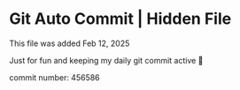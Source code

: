 # Git Auto Commit | Hidden File

This file was added Feb 12, 2025

Just for fun and keeping my daily git commit active 🤪

commit number: 456586
